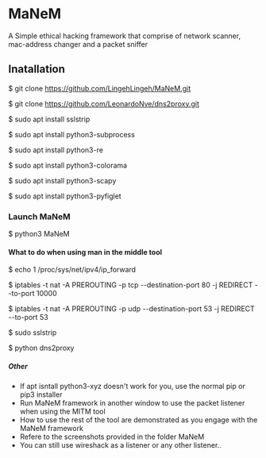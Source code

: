 # MaNeM
A Simple ethical hacking framework that comprise of network scanner, mac-address changer and a packet sniffer

## Inatallation
$ git clone https://github.com/LingehLingeh/MaNeM.git

$ git clone https://github.com/LeonardoNve/dns2proxy.git

$ sudo apt install sslstrip

$ sudo apt install python3-subprocess

$ sudo apt install python3-re

$ sudo apt install python3-colorama

$ sudo apt install python3-scapy

$ sudo apt install python3-pyfiglet


### Launch MaNeM


$ python3 MaNeM


#### What to do when using man in the middle tool

$ echo 1 /proc/sys/net/ipv4/ip_forward

$ iptables -t nat -A PREROUTING -p tcp --destination-port 80 -j REDIRECT --to-port 10000

$ iptables -t nat -A PREROUTING -p udp --destination-port 53 -j REDIRECT --to-port 53

$ sudo sslstrip

$ python dns2proxy

##### Other

- If apt isntall python3-xyz doesn't work for you, use the normal pip or pip3 installer
- Run MaNeM framework in another window to use the packet listener when using the MITM tool
- How to use the rest of the tool are demonstrated as you engage with the MaNeM framework
- Refere to the screenshots provided in the folder MaNeM
- You can still use wireshack as a listener or any other listener..
